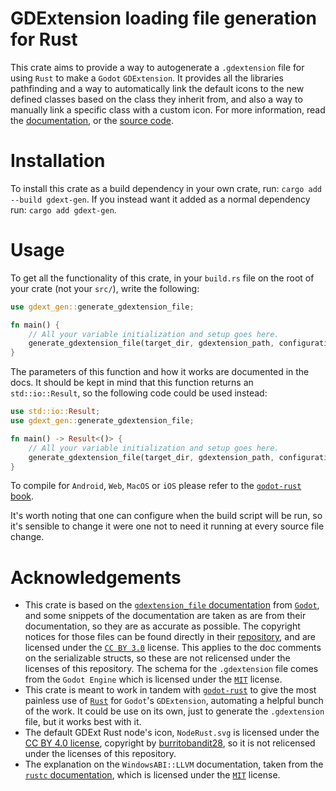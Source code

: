 # GDExtension loading file generation for Rust
This crate aims to provide a way to autogenerate a `.gdextension` file for using `Rust` to make a `Godot` `GDExtension`. It provides all the libraries pathfinding and a way to automatically link the default icons to the new defined classes based on the class they inherit from, and also a way to manually link a specific class with a custom icon. For more information, read the [documentation](https://docs.rs/gdext-gen), or the [source code](https://github.com/sylbeth/gdext-generation).

# Installation

To install this crate as a build dependency in your own crate, run: `cargo add --build gdext-gen`. If you instead want it added as a normal dependency run: `cargo add gdext-gen`.

# Usage

To get all the functionality of this crate, in your `build.rs` file on the root of your crate (not your `src/`), write the following:

```rust
use gdext_gen::generate_gdextension_file;

fn main() {
    // All your variable initialization and setup goes here.
    generate_gdextension_file(target_dir, gdextension_path, configuration, windows_abi, icons_configuration, dependencies);
}
```

The parameters of this function and how it works are documented in the docs. It should be kept in mind that this function returns an `std::io::Result`, so the following code could be used instead:

```rust
use std::io::Result;
use gdext_gen::generate_gdextension_file;

fn main() -> Result<()> {
    // All your variable initialization and setup goes here.
    generate_gdextension_file(target_dir, gdextension_path, configuration, windows_abi, icons_configuration, dependencies)?;
}
```

To compile for `Android`, `Web`, `MacOS` or `iOS` please refer to the [`godot-rust` book](https://godot-rust.github.io/book/toolchain/index.html).

It's worth noting that one can configure when the build script will be run, so it's sensible to change it were one not to need it running at every source file change.

# Acknowledgements

* This crate is based on the [`gdextension_file` documentation](https://docs.godotengine.org/en/stable/tutorials/scripting/gdextension/gdextension_file.html) from [`Godot`](https://godotengine.org/), and some snippets of the documentation are taken as are from their documentation, so they are as accurate as possible. The copyright notices for those files can be found directly in their [repository](https://github.com/godotengine/godot/blob/master/COPYRIGHT.txt), and are licensed under the [`CC BY 3.0`](https://creativecommons.org/licenses/by/3.0/) license. This applies to the doc comments on the serializable structs, so these are not relicensed under the licenses of this repository. The schema for the `.gdextension` file comes from the `Godot Engine` which is licensed under the [`MIT`](https://github.com/godotengine/godot/blob/master/LICENSE.txt) license.
* This crate is meant to work in tandem with [`godot-rust`](https://godot-rust.github.io/) to give the most painless use of [`Rust`](https://www.rust-lang.org/) for `Godot`'s `GDExtension`, automating a helpful bunch of the work. It could be use on its own, just to generate the `.gdextension` file, but it works best with it.
* The default GDExt Rust node's icon, `NodeRust.svg` is licensed under the [CC BY 4.0 license](https://creativecommons.org/licenses/by/4.0/), copyright by [burritobandit28](https://github.com/burritobandit28), so it is not relicensed under the licenses of this repository.
* The explanation on the `WindowsABI::LLVM` documentation, taken from the [`rustc` documentation](https://doc.rust-lang.org/rustc/platform-support/pc-windows-gnullvm.html), which is licensed under the [`MIT`](https://github.com/rust-lang/rust/blob/master/LICENSE-MIT) license.
